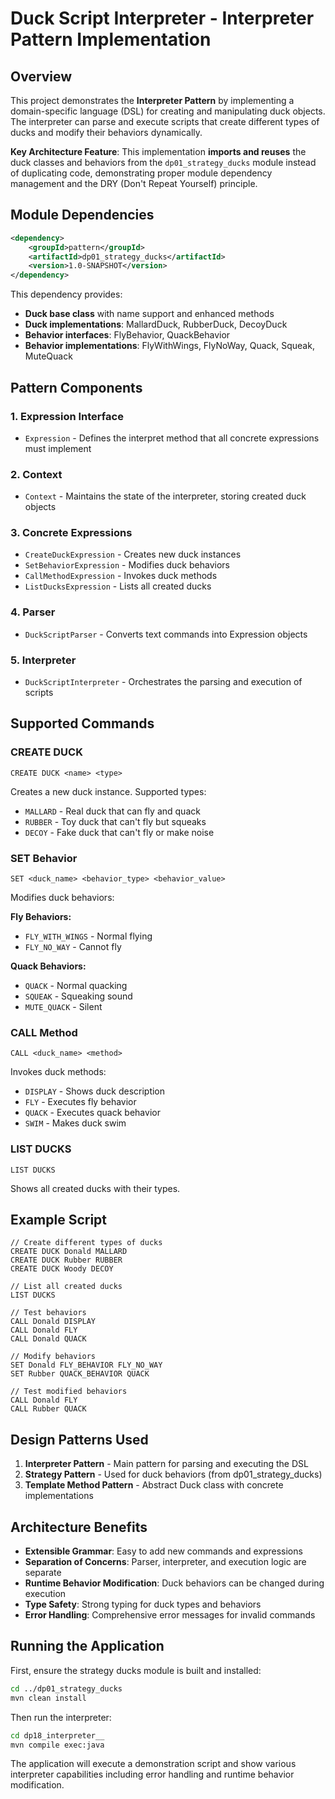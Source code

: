 # Duck Script Interpreter - Interpreter Pattern Implementation

## Overview

This project demonstrates the **Interpreter Pattern** by implementing a domain-specific language (DSL) for creating and manipulating duck objects. The interpreter can parse and execute scripts that create different types of ducks and modify their behaviors dynamically.

**Key Architecture Feature**: This implementation **imports and reuses** the duck classes and behaviors from the `dp01_strategy_ducks` module instead of duplicating code, demonstrating proper module dependency management and the DRY (Don't Repeat Yourself) principle.

## Module Dependencies

```xml
<dependency>
    <groupId>pattern</groupId>
    <artifactId>dp01_strategy_ducks</artifactId>
    <version>1.0-SNAPSHOT</version>
</dependency>
```

This dependency provides:
- **Duck base class** with name support and enhanced methods
- **Duck implementations**: MallardDuck, RubberDuck, DecoyDuck
- **Behavior interfaces**: FlyBehavior, QuackBehavior  
- **Behavior implementations**: FlyWithWings, FlyNoWay, Quack, Squeak, MuteQuack

## Pattern Components

### 1. Expression Interface
- `Expression` - Defines the interpret method that all concrete expressions must implement

### 2. Context
- `Context` - Maintains the state of the interpreter, storing created duck objects

### 3. Concrete Expressions
- `CreateDuckExpression` - Creates new duck instances
- `SetBehaviorExpression` - Modifies duck behaviors  
- `CallMethodExpression` - Invokes duck methods
- `ListDucksExpression` - Lists all created ducks

### 4. Parser
- `DuckScriptParser` - Converts text commands into Expression objects

### 5. Interpreter
- `DuckScriptInterpreter` - Orchestrates the parsing and execution of scripts

## Supported Commands

### CREATE DUCK
```
CREATE DUCK <name> <type>
```
Creates a new duck instance. Supported types:
- `MALLARD` - Real duck that can fly and quack
- `RUBBER` - Toy duck that can't fly but squeaks
- `DECOY` - Fake duck that can't fly or make noise

### SET Behavior
```
SET <duck_name> <behavior_type> <behavior_value>
```
Modifies duck behaviors:

**Fly Behaviors:**
- `FLY_WITH_WINGS` - Normal flying
- `FLY_NO_WAY` - Cannot fly

**Quack Behaviors:**
- `QUACK` - Normal quacking
- `SQUEAK` - Squeaking sound
- `MUTE_QUACK` - Silent

### CALL Method
```
CALL <duck_name> <method>
```
Invokes duck methods:
- `DISPLAY` - Shows duck description
- `FLY` - Executes fly behavior
- `QUACK` - Executes quack behavior
- `SWIM` - Makes duck swim

### LIST DUCKS
```
LIST DUCKS
```
Shows all created ducks with their types.

## Example Script

```
// Create different types of ducks
CREATE DUCK Donald MALLARD
CREATE DUCK Rubber RUBBER
CREATE DUCK Woody DECOY

// List all created ducks
LIST DUCKS

// Test behaviors
CALL Donald DISPLAY
CALL Donald FLY
CALL Donald QUACK

// Modify behaviors
SET Donald FLY_BEHAVIOR FLY_NO_WAY
SET Rubber QUACK_BEHAVIOR QUACK

// Test modified behaviors
CALL Donald FLY
CALL Rubber QUACK
```

## Design Patterns Used

1. **Interpreter Pattern** - Main pattern for parsing and executing the DSL
2. **Strategy Pattern** - Used for duck behaviors (from dp01_strategy_ducks)
3. **Template Method Pattern** - Abstract Duck class with concrete implementations

## Architecture Benefits

- **Extensible Grammar**: Easy to add new commands and expressions
- **Separation of Concerns**: Parser, interpreter, and execution logic are separate
- **Runtime Behavior Modification**: Duck behaviors can be changed during execution
- **Type Safety**: Strong typing for duck types and behaviors
- **Error Handling**: Comprehensive error messages for invalid commands

## Running the Application

First, ensure the strategy ducks module is built and installed:

```bash
cd ../dp01_strategy_ducks
mvn clean install
```

Then run the interpreter:

```bash
cd dp18_interpreter__
mvn compile exec:java
```

The application will execute a demonstration script and show various interpreter capabilities including error handling and runtime behavior modification.
